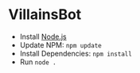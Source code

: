 # VillainsBot

* Install [Node.js](https://nodejs.org/en/)
* Update NPM: `npm update`
* Install Dependencies: `npm install`
* Run `node .`
